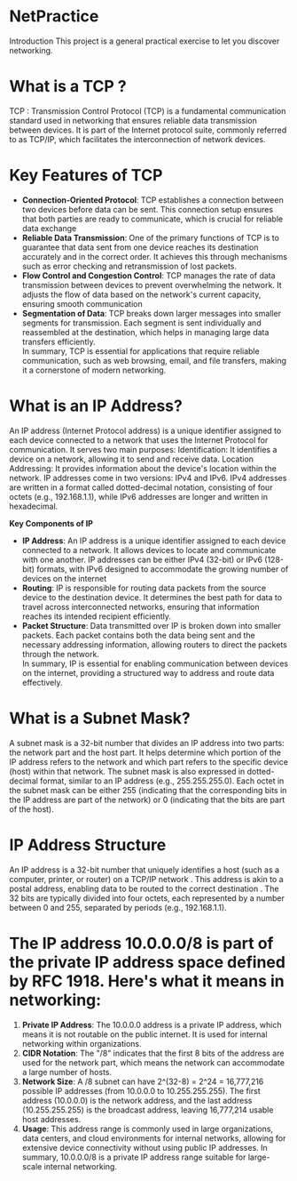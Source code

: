 # NetPractice
Introduction This project is a general practical exercise to let you discover networking.

# What is a TCP ?

TCP : Transmission Control Protocol (TCP) is a fundamental communication standard used in networking that ensures reliable data transmission between devices. It is part of the Internet 
protocol suite, commonly referred to as TCP/IP, which facilitates the interconnection of network devices.

# Key Features of TCP

- **Connection-Oriented Protocol**: TCP establishes a connection between two devices before data can be
sent. This connection setup ensures that both parties are ready to
communicate, which is crucial for reliable data exchange
- **Reliable Data Transmission**: One of the primary functions of TCP is to guarantee that data sent from one device reaches its destination accurately and in the correct order. It achieves this through mechanisms such as error checking and
retransmission of lost packets.
- **Flow Control and Congestion Control**: TCP manages the rate of data transmission between devices to prevent
overwhelming the network. It adjusts the flow of data based on the
network's current capacity, ensuring smooth communication    
- **Segmentation of Data**: TCP breaks down larger messages into smaller segments for transmission. Each segment is sent individually and reassembled at the destination,
which helps in managing large data transfers efficiently. <br>
In summary, TCP is essential for applications that require reliable 
communication, such as web browsing, email, and file transfers, making 
it a cornerstone of modern networking.

# What is an IP Address?

An IP address (Internet Protocol address) is a unique identifier assigned to each device connected to a network that uses the Internet Protocol for communication. It serves two main purposes:
Identification: It identifies a device on a network, allowing it to send and receive data.
Location Addressing: It provides information about the device's location within the network.
IP addresses come in two versions: IPv4 and IPv6. IPv4 addresses are written in a format called dotted-decimal notation, consisting of four octets (e.g., 192.168.1.1), while IPv6 addresses are longer and written in hexadecimal.

**Key Components of IP**

- **IP Address**: An IP address is a unique identifier assigned to each device connected
to a network. It allows devices to locate and communicate with one
another. IP addresses can be either IPv4 (32-bit) or IPv6 (128-bit)
formats, with IPv6 designed to accommodate the growing number of devices on the internet
- **Routing**: IP is responsible for routing data packets from the source device to
the destination device. It determines the best path for data to travel
across interconnected networks, ensuring that information reaches its
intended recipient efficiently.
- **Packet Structure**: Data transmitted over IP is broken down into smaller packets. Each
packet contains both the data being sent and the necessary addressing
information, allowing routers to direct the packets through the network. <br>
In summary, IP is essential for enabling communication between devices on 
the internet, providing a structured way to address and route data 
effectively.

# What is a Subnet Mask?

A subnet mask is a 32-bit number that divides an IP address into two parts: the network part and the host part. It helps determine which portion of the IP address refers to the network and which part refers to the specific device (host) within that network.
The subnet mask is also expressed in dotted-decimal format, similar to an IP address (e.g., 255.255.255.0). Each octet in the subnet mask can be either 255 (indicating that the corresponding bits in the IP address are part of the network) or 0 (indicating that the bits are part of the host).

# IP Address Structure
An IP address is a 32-bit number that uniquely identifies a host (such as a computer, printer, or router) on a TCP/IP network
. This address is akin to a postal address, enabling data to be routed to the correct destination
. The 32 bits are typically divided into four octets, each represented by a number between 0 and 255, separated by periods (e.g., 192.168.1.1).

# The IP address 10.0.0.0/8 is part of the private IP address space defined by RFC 1918. Here's what it means in networking:

1. **Private IP Address**: The 10.0.0.0 address is a private IP address, which means it is not routable on the public internet. It is used for internal networking within organizations.
2. **CIDR Notation**: The "/8" indicates that the first 8 bits of the address are used for the network part, which means the network can accommodate a large number of hosts.
3. **Network Size**: A /8 subnet can have 2^(32-8) = 2^24 = 16,777,216 possible IP addresses (from 10.0.0.0 to 10.255.255.255). The first address (10.0.0.0) is the network address, and the last address (10.255.255.255) is the broadcast address, leaving 16,777,214 usable host addresses.
4. **Usage**: This address range is commonly used in large organizations, data centers, and cloud environments for internal networks, allowing for extensive device connectivity without using public IP addresses.
In summary, 10.0.0.0/8 is a private IP address range suitable for large-scale internal networking.
